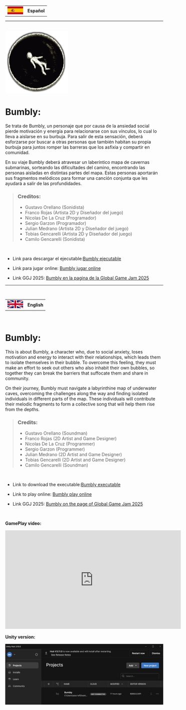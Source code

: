 <table>
    <tr>
        <td><img src="/Assets/Resources/Images/Flags/Spain.png" width=50px height=25px /></td>
        <td><b>Español</b></td>
    </tr>
</table>

<hr />
<br />

<img src="/Assets/Resources/Images/Icon/proto-logo.png" />

# Bumbly:

Se trata de Bumbly, un personaje que por causa de la ansiedad social pierde motivación y energía para relacionarse con sus vínculos, lo cual lo lleva a aislarse en su burbuja. Para salir de esta sensación, deberá esforzarse por buscar a otras personas que también habitan su propia burbuja para juntos romper las barreras que los asfixia y compartir en comunidad.

En su viaje Bumbly deberá atravesar un laberíntico mapa de cavernas submarinas, sorteando las dificultades del camino, encontrando las personas aisladas en distintas partes del mapa. Estas personas aportarán sus fragmentos melódicos para formar una canción conjunta que les ayudará a salir de las profundidades.

> ### Creditos:
> 
> * Gustavo Orellano (Sonidista)
> * Franco Rojas (Artista 2D y Diseñador del juego)
> * Nicolas De La Cruz (Programador)
> * Sergio Garzon (Programador)
> * Julian Medrano (Artista 2D y Diseñador del juego)
> * Tobias Gencarelli (Artista 2D y Diseñador del juego)
> * Camilo Gencarelli (Sonidista)

<br />

* Link para descargar el ejecutable:<a href="https://ggjv4.s3.us-west-1.amazonaws.com/files/games/2025/301415/exec/Bumbly.zip?VersionId=dHcuwZVNIgg3Mt4sR3kd0Hyzyy9HXw6y">Bumbly ejecutable</a> 

* Link para jugar online: <a href="https://play.unity.com/en/games/aaad4896-56a4-47d6-b483-0f99c8a2749d/bumbly">Bumbly jugar online</a> 


* Link GGJ 2025: <a href="https://globalgamejam.org/games/2025/bumbly-5">Bumbly en la pagina de la Global Game Jam 2025</a>

<hr />
<br />

<table>
    <tr>
        <td><img src="/Assets/Resources/Images/Flags/UnitedKingdom.png"  width=50px  height=25px /></td>
        <td><b>English</b></td>
    </tr>
</table>

<br />

# Bumbly:

This is about Bumbly, a character who, due to social anxiety, loses motivation and energy to interact with their relationships, which leads them to isolate themselves in their bubble. To overcome this feeling, they must make an effort to seek out others who also inhabit their own bubbles, so together they can break the barriers that suffocate them and share in community.

On their journey, Bumbly must navigate a labyrinthine map of underwater caves, overcoming the challenges along the way and finding isolated individuals in different parts of the map. These individuals will contribute their melodic fragments to form a collective song that will help them rise from the depths.

> ### Credits:
> 
> * Gustavo Orellano (Soundman)
> * Franco Rojas (2D Artist and Game Designer)
> * Nicolas De La Cruz (Programmer)
> * Sergio Garzon (Programmer)
> * Julian Medrano (2D Artist and Game Designer)
> * Tobias Gencarelli (2D Artist and Game Designer)
> * Camilo Gencarelli (Soundman)

<br />

* Link to download the executable:<a href="https://ggjv4.s3.us-west-1.amazonaws.com/files/games/2025/301415/exec/Bumbly.zip?VersionId=dHcuwZVNIgg3Mt4sR3kd0Hyzyy9HXw6y">Bumbly executable</a> 

* Link to play online: <a href="https://play.unity.com/en/games/aaad4896-56a4-47d6-b483-0f99c8a2749d/bumbly">Bumbly play online</a> 


* Link GGJ 2025: <a href="https://globalgamejam.org/games/2025/bumbly-5">Bumbly on the page of Global Game Jam 2025</a>


<br />

**GamePlay video:**

<iframe width="560" height="315" src="https://www.youtube.com/embed/hkGQZiq6mM0?si=fXSL1fbWr04z4iMm" title="YouTube video player" frameborder="0" allow="accelerometer; autoplay; clipboard-write; encrypted-media; gyroscope; picture-in-picture; web-share" referrerpolicy="strict-origin-when-cross-origin" allowfullscreen></iframe>

<br />

**Unity version:**

<img src="/Assets/Resources/Images/Unity version/unity version.png" />

